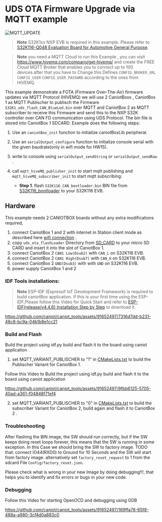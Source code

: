 # UDS OTA Firmware Upgrade via MQTT example

![MQTT_UPDATE](https://github.com/caniot/caniot_tools/assets/91652497/22651323-0d7a-4109-bbe8-ff1e837fd88d)

> **Note**
> S32K1xx NXP EVB is required in this example. Please refer to [S32K116-Q048 Evaluation Board for Automotive General Purpose](https://www.nxp.com/design/development-boards/automotive-development-platforms/s32k-mcu-platforms/s32k116-q048-evaluation-board-for-automotive-general-purpose:S32K116EVB).

> **Note**
> you need a MQTT Cloud to run this Example , you can visit https://www.hivemq.com/company/get-hivemq/ and create the FREE Cloud MQTT Broker that enables you to connect up to 100 devices.after that you have to  Change this Defines  `CONFIG_BROKER_URL` `CONFIG_USER` `CONFIG_USER_PASSWRD` according to the ones from HIVEMQ.


This example demonstrate a FOTA (Firmware Over-The-Air) firmware updates via MQTT Protocol (HIVEMQ)  we will use 2 CaniotBoxs , CaniotBox 1 as MQTT Publischer to publisch the Firmware `S32K1_uds_flash_CAN_BlueLed.bin` over MQTT and CaniotBox 2 as MQTT subscriber to receive this Firmware and send this  to the NXP S32K controller over CAN FD communication using UDS Protocol. The bin  file is stored into CaniotBox 1 SDCARD. Example does the following steps:

1. Use an  `caniotBox_init` function to initialize caniotBoxLib peripheral.
2. Use an  `serialOutput_configure` function to initialize console serial with the given baudrate(only in wifi mode for HW15).
3. write to console using `serialOutput_sendString` or `serialOutput_sendRaw` .
4. call `mqtt_hiveMQ_publisher_init` to start  mqtt publishing  and `mqtt_hiveMQ_subscriber_init` to start  mqtt subscribing:

     * **Step 1**. flash `S32K116_CAN_bootloader.bin` BIN file from [S32K116_bootloader](./S32K116_bootloader) to your S32K116 EVB.

## Hardware

This example needs 2 CANIOTBOX boards without any extra modifications required, 

1. connect CaniotBox 1 and 2 with internet in Station client mode as described here [wifi connection](https://caniot-docu.readthedocs.io/en/latest/getting-started-caniot.html#wifi-connection) .
2. copy `uds_ota_flashLoader` Directory from [SD_CARD](./SD_CARD) to your micro SD CARD and  insert it into the slot of CaniotBox 1.
3. connect  CaniotBox 2 `CAN1 Low(Dsub2)` with `CAN_L` on S32K116 EVB.
4. connect  CaniotBox 2 `CAN1 High(Dsub7)` with `CAN_H` on S32K116 EVB.
5. connect  CaniotBox 2 `GND(Dsub3)` with  with `GND` on S32K116 EVB.
4. power supply CaniotBox 1 and 2

### IDF Tools installations:

> **Note**
> ESP-IDF (Espressif IoT Development Framework) is required to build caniotBox application. If this is your first time using the ESP-IDF,Please follow this Video for Quick Start and refer to [ESP-IDF(release/v4.4.6) Installation Step by Step](https://docs.espressif.com/projects/esp-idf/en/v4.4.6/esp32/get-started/index.html#installation-step-by-step) to download it. 

https://github.com/caniot/caniot_tools/assets/91652497/7316d7dd-b231-48c8-bc9a-04b1b8e1cc21


### Build and Flash

Build the project using idf.py build and flash it to the board using caniot application

1. set MQTT_VARIANT_PUBLISCHER  to "1" in [CMakeLists.txt](./CMakeLists.txt) to build the Publischer Variant for CaniotBox 1.

Follow this Video to Build the project using idf.py build and flash it to the board using caniot application

https://github.com/caniot/caniot_tools/assets/91652497/9fbb6125-5705-40ad-a361-f04848f71ef4

2. set MQTT_VARIANT_PUBLISCHER  to "0" in [CMakeLists.txt](./CMakeLists.txt) to build the subscriber Variant for CaniotBox 2, build again and flash it to  CaniotBox 2 .

### Troubleshooting

After flashing the BIN image, the SW should run correctly, but if the SW keeps doing reset loops forever, this means that the SW is running in some exception. In this Case we should bring the SW to factory image. TODO that: connect IO44(RXD0) to Ground for 10 Seconds and the SW will start from factory image. alternatively set `factory_reset_request` to 1 from the sdcard File  `Config/factory_reset.json`.

Please check what is wrong in your new Image by doing debugging!!!, that helps you to identify and fix errors or bugs in your new code.

### Debugging

Follow this Video for starting OpenOCD  and debugging using GDB

https://github.com/caniot/caniot_tools/assets/91652497/169ffa78-65f8-488a-a980-3cf4d0a883c0



